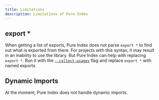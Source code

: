 ```yaml
---
title: Limitations
description: Limitations of Pure Index
---
```


## export \*

When getting a list of exports, Pure Index does not parse `export *` to find out what is exported from there. For projects with this syntax, it may result in an inability to use the library. But Pure Index can help with replacing `export *`. Run it with the [`--collect-usages`](/pure-index/intro/cli) flag and replace `export *` with named exports.

## Dynamic Imports

At the moment, Pure Index does not handle dynamic imports.
